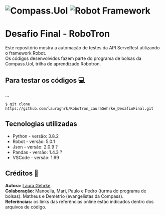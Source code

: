# ![Compass.Uol](https://blog-qa.compass.uol/wp-content/uploads/2021/09/avatar_user_1_1632859146-96x96.png) ![Robot Framework](https://robotframework.org/img/RF.svg)

# Desafio Final - RoboTron
Este repositório mostra a automação de testes da API ServeRest utilizando o framework Robot.  
Os códigos desenvolvidos fazem parte do programa de bolsas da Compass.Uol, trilha de aprendizado Robotron.

## Para testar os códigos :computer:
...
  
  `$ git clone https://github.com/lauraghrk/RoboTron_LauraGehrke_DesafioFinal.git`

## Tecnologias utilizadas
* Python - versão: 3.8.2 
* Robot - versão: 5.0.1
* Json - versão: 2.0.9  ?
* Pandas - versão: 1.4.3 ? 
* VSCode - versão: 1.69

## Créditos :handshake:
**Autora:** [Laura Gehrke](https://github.com/lauraghrk).  
**Colaboração:** Manoella, Mari, Paulo e Pedro (turma do programa de bolsas). Matheus e Demétrio (evangelistas da Compass).  
**Referências:** os links das referências online estão indicados dentro dos arquivos de código.

